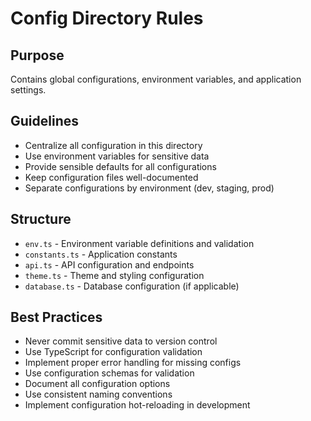 # Config Directory Rules

## Purpose

Contains global configurations, environment variables, and application settings.

## Guidelines

- Centralize all configuration in this directory
- Use environment variables for sensitive data
- Provide sensible defaults for all configurations
- Keep configuration files well-documented
- Separate configurations by environment (dev, staging, prod)

## Structure

- `env.ts` - Environment variable definitions and validation
- `constants.ts` - Application constants
- `api.ts` - API configuration and endpoints
- `theme.ts` - Theme and styling configuration
- `database.ts` - Database configuration (if applicable)

## Best Practices

- Never commit sensitive data to version control
- Use TypeScript for configuration validation
- Implement proper error handling for missing configs
- Use configuration schemas for validation
- Document all configuration options
- Use consistent naming conventions
- Implement configuration hot-reloading in development
